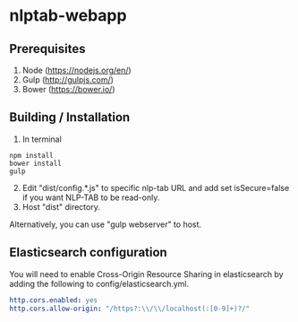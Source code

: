 # nlptab-webapp

## Prerequisites

1. Node (https://nodejs.org/en/)
2. Gulp (http://gulpjs.com/)
3. Bower (https://bower.io/)

## Building / Installation

1. In terminal

```
npm install
bower install
gulp
```
2. Edit "dist/config.*.js" to specific nlp-tab URL and add set isSecure=false if you want NLP-TAB to be read-only.
3. Host "dist" directory.

Alternatively, you can use "gulp webserver" to host.

## Elasticsearch configuration

You will need to enable Cross-Origin Resource Sharing in elasticsearch by adding the following to config/elasticsearch.yml.

```yaml
http.cors.enabled: yes
http.cors.allow-origin: "/https?:\\/\\/localhost(:[0-9]+)?/"
```
